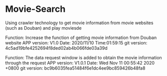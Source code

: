 # Movie-Search
Using crawler technology to get movie information from movie websites (such as Douban) and play moviesde


Function: Increase the function of getting movie information from Douban website
APP version: V1.0 
Date: 2020/11/10
Time:01:59:15
git version: 4c5ad19bfe4252694f8ded02ab4b066fde03a39d

Function: The data request window is added to obtain the movie information through the request
APP version: V1.0.1
Date: Wed Nov 11 00:55:42 2020 +0800
git version: bc9b6035fea51484f6e1dc4ee9bc859426b48fa8


